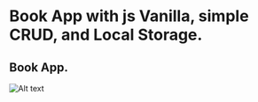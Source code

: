 
# Book App with js Vanilla, simple CRUD, and Local Storage.

## Book App.

![Alt text](imagen.png "book-app")